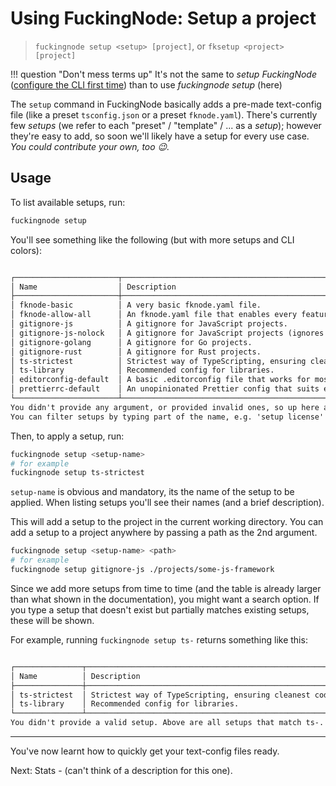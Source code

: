 # Using FuckingNode: Setup a project

> `fuckingnode setup <setup> [project]`, or `fksetup <project> [project]`

!!! question "Don't mess terms up"
    It's not the same to _setup FuckingNode_ ([configure the CLI first time](configuration.md)) than to use _fuckingnode setup_ (here)

The `setup` command in FuckingNode basically adds a pre-made text-config file (like a preset `tsconfig.json` or a preset `fknode.yaml`). There's currently few _setups_ (we refer to each "preset" / "template" / ... as a _setup_); however they're easy to add, so soon we'll likely have a setup for every use case. _You could contribute your own, too :wink:._

## Usage

To list available setups, run:

```bash
fuckingnode setup
```

You'll see something like the following (but with more setups and CLI colors):

```txt

┌───────────────────────┬──────────────────────────────────────────────────────────────────┐
│ Name                  │ Description                                                      │
├───────────────────────┼──────────────────────────────────────────────────────────────────┤
│ fknode-basic          │ A very basic fknode.yaml file.                                   │
│ fknode-allow-all      │ An fknode.yaml file that enables every feature (commits too!).   │
│ gitignore-js          │ A gitignore for JavaScript projects.                             │
│ gitignore-js-nolock   │ A gitignore for JavaScript projects (ignores lockfiles!).        │
│ gitignore-golang      │ A gitignore for Go projects.                                     │
│ gitignore-rust        │ A gitignore for Rust projects.                                   │
│ ts-strictest          │ Strictest way of TypeScripting, ensuring cleanest code.          │
│ ts-library            │ Recommended config for libraries.                                │
│ editorconfig-default  │ A basic .editorconfig file that works for most people.           │
│ prettierrc-default    │ An unopinionated Prettier config that suits everyone.            │
└───────────────────────┴──────────────────────────────────────────────────────────────────┘
You didn't provide any argument, or provided invalid ones, so up here are all possible setups.
You can filter setups by typing part of the name, e.g. 'setup license' to show all LICENSE setups.

```

Then, to apply a setup, run:

```bash
fuckingnode setup <setup-name>
# for example
fuckingnode setup ts-strictest
```

`setup-name` is obvious and mandatory, its the name of the setup to be applied. When listing setups you'll see their names (and a brief description).

This will add a setup to the project in the current working directory. You can add a setup to a project anywhere by passing a path as the 2nd argument.

```bash
fuckingnode setup <setup-name> <path>
# for example
fuckingnode setup gitignore-js ./projects/some-js-framework
```

Since we add more setups from time to time (and the table is already larger than what shown in the documentation), you might want a search option. If you type a setup that doesn't exist but partially matches existing setups, these will be shown.

For example, running `fuckingnode setup ts-` returns something like this:

```txt

┌───────────────┬──────────────────────────────────────────────────────────┐
│ Name          │ Description                                              │
├───────────────┼──────────────────────────────────────────────────────────┤
│ ts-strictest  │ Strictest way of TypeScripting, ensuring cleanest code.  │
│ ts-library    │ Recommended config for libraries.                        │
└───────────────┴──────────────────────────────────────────────────────────┘
You didn't provide a valid setup. Above are all setups that match ts-.

```

---

You've now learnt how to quickly get your text-config files ready.

Next: Stats - (can't think of a description for this one).
